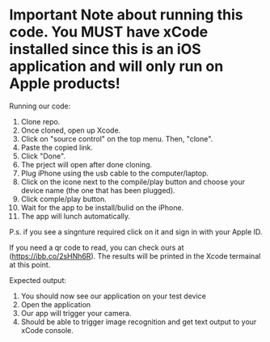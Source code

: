 # Important Note about running this code. You MUST have xCode installed since this is an iOS application and will only run on Apple products!

Running our code:
1. Clone repo.
2. Once cloned, open up Xcode.
3. Click on "source control" on the top menu. Then, "clone".
4. Paste the copied link.
5. Click "Done".
6. The prject will open after done cloning.
7. Plug iPhone using the usb cable to the computer/laptop.
8. Click on the icone next to the compile/play button and choose your device name (the one that has been plugged).
9. Click comple/play button.
10. Wait for the app to be install/bulid on the iPhone.
11. The app will lunch automatically. 

P.s. if you see a singnture required click on it and sign in with your Apple ID.

If you need a qr code to read, you can check ours at (https://ibb.co/2sHNh6R).
The results will be printed in the Xcode termainal at this point.

Expected output:
1. You should now see our application on your test device
2. Open the application
3. Our app will trigger your camera.
4. Should be able to trigger image recognition and get text output to your xCode console.


